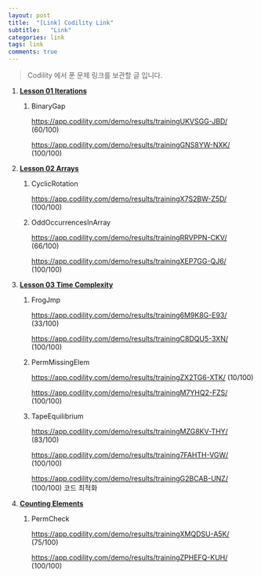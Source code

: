```yaml
---
layout: post
title:  "[Link] Codility Link"
subtitle:   "Link"
categories: link
tags: link
comments: true
---
```


> Codility 에서 푼 문제 링크를 보관할 글 입니다.

1. [**Lesson 01 Iterations**](https://app.codility.com/programmers/lessons/1-iterations/)

   1. BinaryGap

      https://app.codility.com/demo/results/trainingUKVSGG-JBD/ (60/100)

      https://app.codility.com/demo/results/trainingGNS8YW-NXK/ (100/100)

2. [**Lesson 02 Arrays**](https://app.codility.com/programmers/lessons/2-arrays/)

   1. CyclicRotation 

      https://app.codility.com/demo/results/trainingX7S2BW-Z5D/ (100/100)

   2. OddOccurrencesInArray

      https://app.codility.com/demo/results/trainingRRVPPN-CKV/ (66/100)

      https://app.codility.com/demo/results/trainingXEP7GG-QJ6/ (100/100)

3. [**Lesson 03 Time Complexity**](https://app.codility.com/programmers/lessons/3-time_complexity/) 

   1. FrogJmp

      https://app.codility.com/demo/results/training6M9K8G-E93/ (33/100)

      https://app.codility.com/demo/results/trainingC8DQU5-3XN/ (100/100)

   2. PermMissingElem

      https://app.codility.com/demo/results/trainingZX2TG6-XTK/ (10/100)

      https://app.codility.com/demo/results/trainingM7YHQ2-FZS/ (100/100)

   3. TapeEquilibrium

      https://app.codility.com/demo/results/trainingMZG8KV-THY/ (83/100)

      https://app.codility.com/demo/results/training7FAHTH-VGW/ (100/100)

      https://app.codility.com/demo/results/trainingG2BCAB-UNZ/ (100/100) 코드 최적화

4. [**Counting Elements**](https://app.codility.com/programmers/lessons/4-counting_elements/)

   1. PermCheck

      https://app.codility.com/demo/results/trainingXMQDSU-A5K/ (75/100)

      https://app.codility.com/demo/results/trainingZPHEFQ-KUH/ (100/100)

